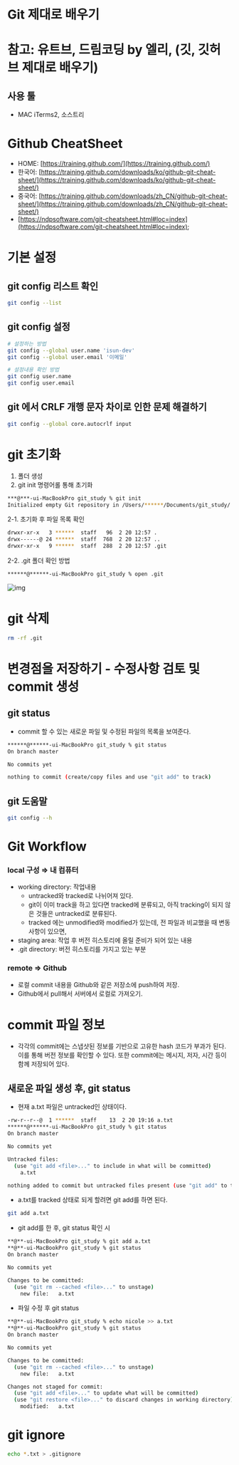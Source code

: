 # Git 제대로 배우기

# 참고: 유트브, 드림코딩 by 엘리, (깃, 깃허브 제대로 배우기)

## 사용 툴

- MAC iTerms2, 소스트리

# Github CheatSheet

- HOME: [https://training.github.com/](https://training.github.com/)
- 한국어: [https://training.github.com/downloads/ko/github-git-cheat-sheet/](https://training.github.com/downloads/ko/github-git-cheat-sheet/)
- 중국어: [https://training.github.com/downloads/zh_CN/github-git-cheat-sheet/](https://training.github.com/downloads/zh_CN/github-git-cheat-sheet/)
- [https://ndpsoftware.com/git-cheatsheet.html#loc=index](https://ndpsoftware.com/git-cheatsheet.html#loc=index);

# 기본 설정

## git config 리스트 확인

```bash
git config --list
```

## git config 설정

```bash
# 설정하는 방법
git config --global user.name 'isun-dev'
git config --global user.email '이메일'

# 설정내용 확인 방법
git config user.name
git config user.email
```

## git 에서 CRLF 개행 문자 차이로 인한 문제 해결하기
```bash
git config --global core.autocrlf input
```

# git 초기화

1. 폴더 생성
2. git init 명령어롤 통해 초기화

```bash
***@***-ui-MacBookPro git_study % git init
Initialized empty Git repository in /Users/******/Documents/git_study/.git/
```

2-1. 초기화 후 파일  목록 확인

```bash
drwxr-xr-x   3 ******  staff   96  2 20 12:57 .
drwx------@ 24 ******  staff  768  2 20 12:57 ..
drwxr-xr-x   9 ******  staff  288  2 20 12:57 .git
```

2-2. .git 폴더 확인 방법

```bash
******@******-ui-MacBookPro git_study % open .git
```

![img](https://user-images.githubusercontent.com/43905552/154840851-9a589bc2-686f-4223-b24a-9f4443887ade.png)

# git 삭제

```bash
rm -rf .git
```

# 변경점을 저장하기 - 수정사항 검토 및  commit 생성

## git status

- commit 할 수 있는 새로운 파일 및 수정된 파일의 목록을 보여준다.

```bash
******@******-ui-MacBookPro git_study % git status
On branch master

No commits yet

nothing to commit (create/copy files and use "git add" to track)
```

## git 도움말

```bash
git config --h
```

# Git Workflow

### local 구성 ⇒ 내 컴퓨터

- working directory: 작업내용
    - untracked와 tracked로 나뉘어져 있다.
    - git이 이미 track을 하고 있다면 tracked에 분류되고, 아직 tracking이 되지 않은 것들은 untracked로 분류된다.
    - tracked 에는 unmodified와 modified가 있는데, 전 파일과 비교했을 때 변동 사항이 있으면,
- staging area: 작업 후 버전 히스토리에 올릴 준비가 되어 있는 내용
- .git directory: 버전 히스토리를 가지고 있는 부분

### remote ⇒  Github

- 로컬 commit 내용을 Github와 같은 저장소에 push하여 저장.
- Github에서 pull해서 서버에서 로컬로 가져오기.

# commit 파일 정보

- 각각의 commit에는 스냅샷된 정보를 기반으로 고유한 hash 코드가 부과가 된다. 이를 통해 버전 정보를 확인할 수 있다. 또한 commit에는 메시지, 저자, 시간 등이 함께 저장되어 있다.

## 새로운 파일 생성 후, git status

- 현재 a.txt 파일은 untracked인 상태이다.

```bash
-rw-r--r--@  1 ******  staff    13  2 20 19:16 a.txt
******@******-ui-MacBookPro git_study % git status
On branch master

No commits yet

Untracked files:
  (use "git add <file>..." to include in what will be committed)
	a.txt

nothing added to commit but untracked files present (use "git add" to track)
```

- a.txt를 tracked 상태로 되게 할려면 git add를 하면 된다.

```bash
git add a.txt
```

- git add를 한 후, git status 확인 시

```bash
**@**-ui-MacBookPro git_study % git add a.txt
**@**-ui-MacBookPro git_study % git status
On branch master

No commits yet

Changes to be committed:
  (use "git rm --cached <file>..." to unstage)
	new file:   a.txt
```

- 파일 수정 후 git status

```bash
**@**-ui-MacBookPro git_study % echo nicole >> a.txt
**@**-ui-MacBookPro git_study % git status
On branch master

No commits yet

Changes to be committed:
  (use "git rm --cached <file>..." to unstage)
	new file:   a.txt

Changes not staged for commit:
  (use "git add <file>..." to update what will be committed)
  (use "git restore <file>..." to discard changes in working directory)
	modified:   a.txt
```

# git ignore

```bash
echo *.txt > .gitignore
```
